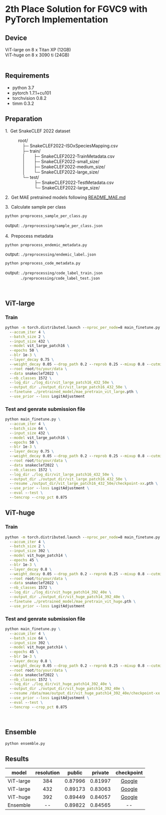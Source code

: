 # 2th Place Solution for FGVC9 with PyTorch Implementation

## Device
ViT-large on 8 x Titan XP (12GB)<br>
ViT-huge on 8 x 3090 ti (24GB)<br>
<br>

## Requirements
- python 3.7
- pytorch 1.7.1+cu101
- torchvision 0.8.2
- timm 0.3.2

## Preparation
1.&ensp;Get SnakeCLEF 2022 dataset<br>

&emsp;&emsp;&emsp;root/<br>
&emsp;&emsp;&emsp;&emsp;├─ SnakeCLEF2022-ISOxSpeciesMapping.csv<br>
&emsp;&emsp;&emsp;&emsp;├─ train/<br>
&emsp;&emsp;&emsp;&emsp;│&emsp;&emsp;├─ SnakeCLEF2022-TrainMetadata.csv<br>
&emsp;&emsp;&emsp;&emsp;│&emsp;&emsp;├─ SnakeCLEF2022-small_size/<br>
&emsp;&emsp;&emsp;&emsp;│&emsp;&emsp;├─ SnakeCLEF2022-medium_size/<br>
&emsp;&emsp;&emsp;&emsp;│&emsp;&emsp;└─ SnakeCLEF2022-large_size/<br>
&emsp;&emsp;&emsp;&emsp;└─ test/<br>
&emsp;&emsp;&emsp;&emsp; &ensp;&emsp;&emsp;├─ SnakeCLEF2022-TestMetadata.csv<br>
&emsp;&emsp;&emsp;&emsp; &ensp;&emsp;&emsp;└─ SnakeCLEF2022-large_size/<br>

2.&ensp;Get MAE pretrained models following [README_MAE.md](./README_MAE.md)
   
3.&ensp;Calculate sample per class
```cmd
python preprocess_sample_per_class.py
```
output: ```./preprocessing/sample_per_class.json```<br><br>
4.&ensp;Prepocess metadata
```cmd
python preprocess_endemic_metadata.py
```
output: ```./preprocessing/endemic_label.json```<br>
```cmd
python preprocess_code_metadata.py
```
output: ```./preprocessing/code_label_train.json```<br>
&emsp;&emsp;&emsp;&ensp;```./preprocessing/code_label_test.json```

<br>

## ViT-large
### Train
```cmd
python -m torch.distributed.launch --nproc_per_node=8 main_finetune.py \
  --accum_iter 4 \
  --batch_size 2 \
  --input_size 432 \
  --model vit_large_patch16 \
  --epochs 50 \
  --blr 1e-3 \
  --layer_decay 0.75 \
  --weight_decay 0.05 --drop_path 0.2 --reprob 0.25 --mixup 0.8 --cutmix 1.0 \
  --root root/to/your/data \
  --data snakeclef2022 \
  --nb_classes 1572 \
  --log_dir ./log_dir/vit_large_patch16_432_50e \
  --output_dir ./output_dir/vit_large_patch16_432_50e \
  --finetune ./pretrained_model/mae_pretrain_vit_large.pth \
  --use_prior --loss LogitAdjustment
```
### Test and genrate submission file
```cmd
python main_finetune.py \
  --accum_iter 4 \
  --batch_size 64 \
  --input_size 432 \
  --model vit_large_patch16 \
  --epochs 50 \
  --blr 1e-3 \
  --layer_decay 0.75 \
  --weight_decay 0.05 --drop_path 0.2 --reprob 0.25 --mixup 0.8 --cutmix 1.0 \
  --root root/to/your/data \
  --data snakeclef2022 \
  --nb_classes 1572 \
  --log_dir ./log_dir/vit_large_patch16_432_50e \
  --output_dir ./output_dir/vit_large_patch16_432_50e \
  --resume ./output_dir/vit_large_patch16_432_50e/checkpoint-xx.pth \
  --use_prior --loss LogitAdjustment \
  --eval --test \
  --tencrop --crop_pct 0.875
```



## ViT-huge
### Train
```cmd
python -m torch.distributed.launch --nproc_per_node=8 main_finetune.py \
  --accum_iter 4 \
  --batch_size 2 \
  --input_size 392 \
  --model vit_huge_patch14 \
  --epochs 45 \
  --blr 1e-3 \
  --layer_decay 0.8 \
  --weight_decay 0.05 --drop_path 0.2 --reprob 0.25 --mixup 0.8 --cutmix 1.0 \
  --root root/to/your/data \
  --data snakeclef2022 \
  --nb_classes 1572 \
  --log_dir ./log_dir/vit_huge_patch14_392_40e \
  --output_dir ./output_dir/vit_huge_patch14_392_40e \
  --finetune ./pretrained_model/mae_pretrain_vit_huge.pth \
  --use_prior --loss LogitAdjustment
```
### Test and genrate submission file
```cmd
python main_finetune.py \
  --accum_iter 4 \
  --batch_size 64 \
  --input_size 392 \
  --model vit_huge_patch14 \
  --epochs 45 \
  --blr 1e-3 \
  --layer_decay 0.8 \
  --weight_decay 0.05 --drop_path 0.2 --reprob 0.25 --mixup 0.8 --cutmix 1.0 \
  --root root/to/your/data \
  --data snakeclef2022 \
  --nb_classes 1572 \
  --log_dir ./log_dir/vit_huge_patch14_392_40e \
  --output_dir ./output_dir/vit_huge_patch14_392_40e \
  --resume /data/mae/output_dir/vit_huge_patch14_392_40e/checkpoint-xx.pth \
  --use_prior --loss LogitAdjustment \
  --eval --test \
  --tencrop --crop_pct 0.875
```
<br>

## Ensemble
```cmd
python ensemble.py
```

## Results

| model     | resolution | public  | private |                                          checkpoint                                          |
| --------- | :--------: | :-----: | :-----: | :------------------------------------------------------------------------------------------: |
| ViT-large |    384     | 0.87996 | 0.81997 | [Google](https://drive.google.com/file/d/1Rpax1cS5uE5rGYa2nuUyLdhZ1SuZa0pf/view?usp=sharing) |
| ViT-large |    432     | 0.89173 | 0.83063 | [Google](https://drive.google.com/file/d/1vnNqoCa9723XgZ7Izw48VqppXMILPqz7/view?usp=sharing) |
| ViT-huge  |    392     | 0.89449 | 0.84057 | [Google](https://drive.google.com/file/d/1EEd7KllY2Z0gvLzZaLyD0VLMHS4Fc0DH/view?usp=sharing) |
| Ensemble  |     --     | 0.89822 | 0.84565 |                                              --                                              |
